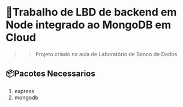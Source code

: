 # 🚀Trabalho de LBD de backend em Node integrado ao MongoDB em Cloud
>> Projeto criado na aula de Laboratório de Banco de Dados

## 📦Pacotes Necessarios
1. express
2. mongodb
